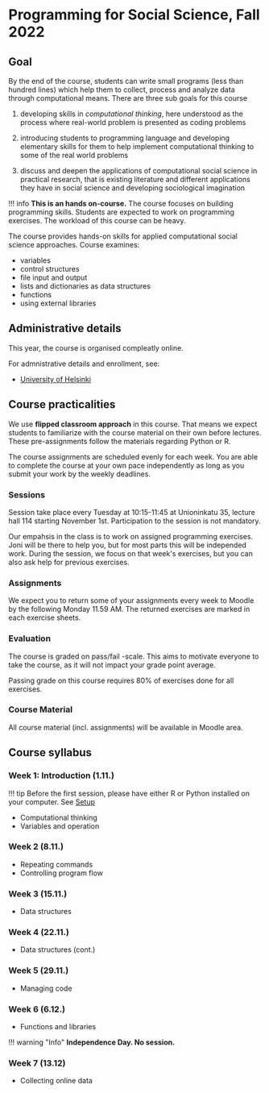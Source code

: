 # Programming for Social Science, Fall 2022

## Goal

By the end of the course, students can write small programs (less than hundred lines) which help them to collect, process and analyze data through computational means. There are three sub goals for this course

1. developing skills in _computational thinking_, here understood as the process where real-world problem is presented as coding problems
   
2. introducing students to programming language and developing elementary skills for them to help implement computational thinking to some of the real world problems
   
3. discuss and deepen the applications of computational social science in practical research, that is existing literature and different applications they have in social science and developing sociological imagination

!!! info 
    **This is an hands on-course.** The course focuses on building programming skills. Students are expected to work on programming exercises. The workload of this course can be heavy. 


The course provides hands-on skills for applied computational social science approaches. Course examines:

- variables
- control structures
-  file input and output 
-  lists and dictionaries as data structures
-  functions
-  using external libraries

## Administrative details

This year, the course is organised compleatly online.

For admnistrative details and enrollment, see:

- [University of Helsinki](https://studies.helsinki.fi/courses/cur/hy-opt-cur-2223-2b54c8da-0aee-463e-9012-82b9295a7834/%E2%90%9FSOST%E2%90%9F-%E2%90%9F930%E2%90%9F/Programming_for_social_sciences)

## Course practicalities

We use **flipped classroom approach** in this course. That means we expect students to familiarize with the course material on their own before lectures. These pre-assignments follow the materials regarding Python or R. 

The course assignments are scheduled evenly for each week. You are able to complete the course at your own pace independently as long as you submit your work by the weekly deadlines.

### Sessions

Session take place every Tuesday at 10:15-11:45 at Unioninkatu 35, lecture hall 114 starting November 1st. Participation to the session is not mandatory.

Our empahsis in the class is to work on assigned programming exercises. Joni will be there to help you, but for most parts this will be independed work. During the session, we focus on that week's exercises, but you can also ask help for previous exercises.

### Assignments 

We expect you to return some of your assignments every week to Moodle by the following Monday 11.59 AM. The returned exercises are marked in each exercise sheets. 

### Evaluation

The course is graded on pass/fail -scale. This aims to motivate everyone to take the course, as it will not impact your grade point average.

Passing grade on this course requires 80% of exercises done for all exercises.

### Course Material

All course material (incl. assignments) will be available in Moodle area. 

## Course syllabus

### Week 1: Introduction (1.11.)

!!! tip
    Before the first session, please have either R or Python installed on your computer. See [Setup](setup.md)

- Computational thinking 
- Variables and operation

### Week 2 (8.11.)

- Repeating commands
- Controlling program flow

### Week 3 (15.11.)

- Data structures

### Week 4 (22.11.)

- Data structures (cont.)

### Week 5 (29.11.)

- Managing code

### Week 6 (6.12.)
    
- Functions and libraries

!!! warning "Info" 
    **Independence Day. No session.**

### Week 7 (13.12)

- Collecting online data